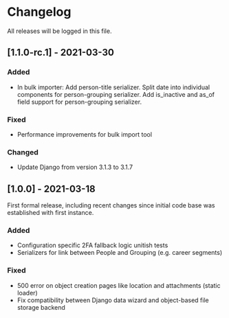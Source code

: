 # Changelog

All releases will be logged in this file.

## [1.1.0-rc.1] - 2021-03-30

### Added
- In bulk importer: Add person-title serializer. Split date into individual components for person-grouping serializer. Add is_inactive and as_of field support for person-grouping serializer.

### Fixed
- Performance improvements for bulk import tool

### Changed
- Update Django from version 3.1.3 to 3.1.7

## [1.0.0] - 2021-03-18
First formal release, including recent changes since initial code base was established with first instance.

### Added
- Configuration specific 2FA fallback logic unitish tests
- Serializers for link between People and Grouping (e.g. career segments)

### Fixed
- 500 error on object creation pages like location and attachments (static loader)
- Fix compatibility between Django data wizard and object-based file storage backend
